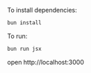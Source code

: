 To install dependencies:
```sh
bun install
```

To run:
```sh
bun run jsx
```

open http://localhost:3000
